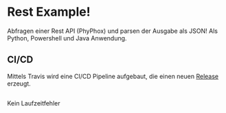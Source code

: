 # Rest Example!
Abfragen einer Rest API (PhyPhox) und parsen der Ausgabe als JSON! Als Python, Powershell und Java Anwendung.
## CI/CD
Mittels Travis wird eine CI/CD Pipeline aufgebaut, die einen neuen [Release](https://github.com/jtuttas/FIAE_LS5/releases) erzeugt.
##
Kein Laufzeitfehler